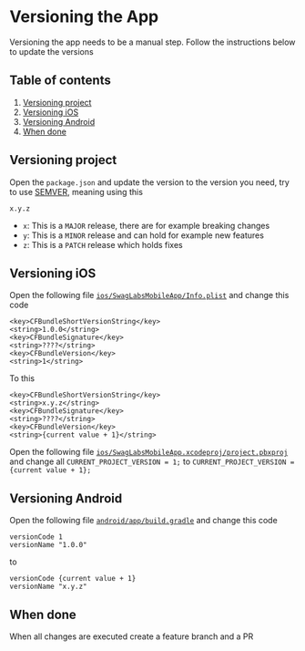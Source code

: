 # Versioning the App

Versioning the app needs to be a manual step. Follow the instructions below to update the versions 

## Table of contents
1. [Versioning project](#versioning-project)
1. [Versioning iOS](#versioning-ios)
1. [Versioning Android](#versioning-android)
1. [When done](#when-done)

## Versioning project
Open the `package.json` and update  the version to the version you need, try to use [SEMVER](https://nodesource.com/blog/semver-a-primer/), meaning using this 

    x.y.z

- `x`: This is a `MAJOR` release, there are for example breaking changes
- `y`: This is a `MINOR` release and can hold for example new features
- `z`: This is a `PATCH` release which holds fixes


## Versioning iOS
Open the following file [`ios/SwagLabsMobileApp/Info.plist`](../ios/SwagLabsMobileApp/Info.plist) and change this code

```
<key>CFBundleShortVersionString</key>
<string>1.0.0</string>
<key>CFBundleSignature</key>
<string>????</string>
<key>CFBundleVersion</key>
<string>1</string>
```

To this

```
<key>CFBundleShortVersionString</key>
<string>x.y.z</string>
<key>CFBundleSignature</key>
<string>????</string>
<key>CFBundleVersion</key>
<string>{current value + 1}</string>
```

Open the following file [`ios/SwagLabsMobileApp.xcodeproj/project.pbxproj`](../ios/SwagLabsMobileApp.xcodeproj/project.pbxproj) 
and change all `CURRENT_PROJECT_VERSION = 1;` to `CURRENT_PROJECT_VERSION = {current value + 1};`

## Versioning Android
Open the following file [`android/app/build.gradle`](../android/app/build.gradle) and change this code

```
versionCode 1
versionName "1.0.0"
```

to

```
versionCode {current value + 1}
versionName "x.y.z"
```

## When done
When all changes are executed create a feature branch and a PR
